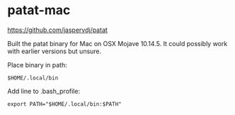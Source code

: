 # patat-mac
https://github.com/jaspervdj/patat

Built the patat binary for Mac on OSX Mojave 10.14.5.
It could possibly work with earlier versions but unsure.

Place binary in path:
```
$HOME/.local/bin
```

Add line to .bash_profile:
```
export PATH="$HOME/.local/bin:$PATH"
```
